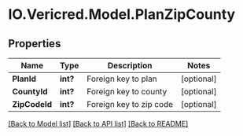 # IO.Vericred.Model.PlanZipCounty
## Properties

Name | Type | Description | Notes
------------ | ------------- | ------------- | -------------
**PlanId** | **int?** | Foreign key to plan | [optional] 
**CountyId** | **int?** | Foreign key to county | [optional] 
**ZipCodeId** | **int?** | Foreign key to zip code | [optional] 

[[Back to Model list]](../README.md#documentation-for-models) [[Back to API list]](../README.md#documentation-for-api-endpoints) [[Back to README]](../README.md)

